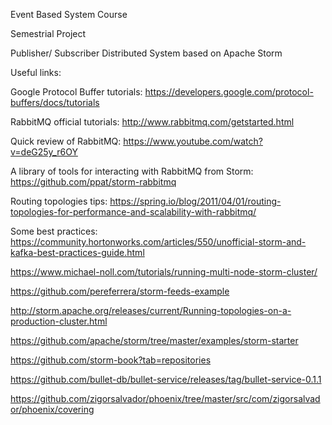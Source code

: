 Event Based System Course

Semestrial Project

Publisher/ Subscriber Distributed System based on Apache Storm


Useful links:

Google Protocol Buffer tutorials:
https://developers.google.com/protocol-buffers/docs/tutorials

RabbitMQ official tutorials:
http://www.rabbitmq.com/getstarted.html

Quick review of RabbitMQ:
https://www.youtube.com/watch?v=deG25y_r6OY

A library of tools for interacting with RabbitMQ from Storm:
https://github.com/ppat/storm-rabbitmq

Routing topologies tips:
https://spring.io/blog/2011/04/01/routing-topologies-for-performance-and-scalability-with-rabbitmq/

Some best practices:
https://community.hortonworks.com/articles/550/unofficial-storm-and-kafka-best-practices-guide.html

https://www.michael-noll.com/tutorials/running-multi-node-storm-cluster/

https://github.com/pereferrera/storm-feeds-example

http://storm.apache.org/releases/current/Running-topologies-on-a-production-cluster.html

https://github.com/apache/storm/tree/master/examples/storm-starter

https://github.com/storm-book?tab=repositories

https://github.com/bullet-db/bullet-service/releases/tag/bullet-service-0.1.1

https://github.com/zigorsalvador/phoenix/tree/master/src/com/zigorsalvador/phoenix/covering